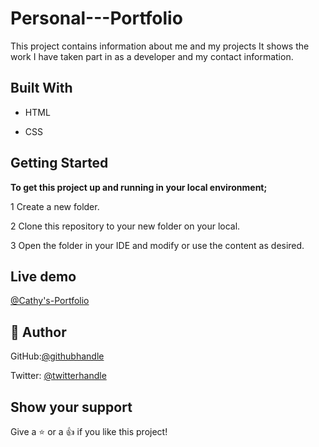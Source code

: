 # Personal---Portfolio

This project contains information about me and my projects It shows the work I have taken part in as a developer and my contact information.

## Built With

* HTML

* CSS

## Getting Started

**To get this project up and running in your local environment;**

1 Create a new folder.

2 Clone this repository to your new folder on your local.

3 Open the  folder in your IDE and modify or use the content as desired.

## Live demo

[@Cathy's-Portfolio]( https://kemigabocatherine.github.io/Personal---Portfolio/)

## :bust_in_silhouette: Author

GitHub:[@githubhandle](https://github.com/kemigabocatherine)

Twitter: [@twitterhandle](https://twitter.com/catherinek205)

## Show your support

Give a :star: or a :+1: if you like this project!
